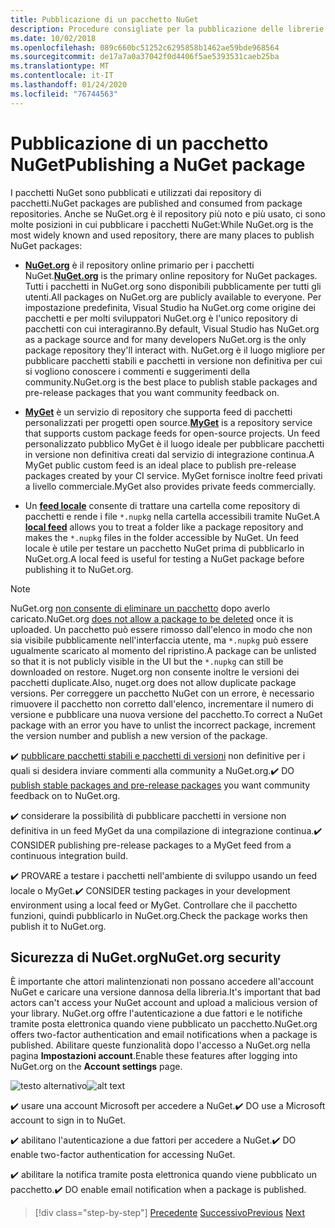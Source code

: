 ```yaml
---
title: Pubblicazione di un pacchetto NuGet
description: Procedure consigliate per la pubblicazione delle librerie .NET in NuGet.
ms.date: 10/02/2018
ms.openlocfilehash: 089c660bc51252c6295858b1462ae59bde968564
ms.sourcegitcommit: de17a7a0a37042f0d4406f5ae5393531caeb25ba
ms.translationtype: MT
ms.contentlocale: it-IT
ms.lasthandoff: 01/24/2020
ms.locfileid: "76744563"
---
```

# <a name="publishing-a-nuget-package"></a><span data-ttu-id="1515e-103">Pubblicazione di un pacchetto NuGet</span><span class="sxs-lookup"><span data-stu-id="1515e-103">Publishing a NuGet package</span></span>

<span data-ttu-id="1515e-104">I pacchetti NuGet sono pubblicati e utilizzati dai repository di pacchetti.</span><span class="sxs-lookup"><span data-stu-id="1515e-104">NuGet packages are published and consumed from package repositories.</span></span> <span data-ttu-id="1515e-105">Anche se NuGet.org è il repository più noto e più usato, ci sono molte posizioni in cui pubblicare i pacchetti NuGet:</span><span class="sxs-lookup"><span data-stu-id="1515e-105">While NuGet.org is the most widely known and used repository, there are many places to publish NuGet packages:</span></span>

* <span data-ttu-id="1515e-106">**[NuGet.org](https://www.nuget.org/)** è il repository online primario per i pacchetti NuGet.</span><span class="sxs-lookup"><span data-stu-id="1515e-106">**[NuGet.org](https://www.nuget.org/)** is the primary online repository for NuGet packages.</span></span> <span data-ttu-id="1515e-107">Tutti i pacchetti in NuGet.org sono disponibili pubblicamente per tutti gli utenti.</span><span class="sxs-lookup"><span data-stu-id="1515e-107">All packages on NuGet.org are publicly available to everyone.</span></span> <span data-ttu-id="1515e-108">Per impostazione predefinita, Visual Studio ha NuGet.org come origine dei pacchetti e per molti sviluppatori NuGet.org è l'unico repository di pacchetti con cui interagiranno.</span><span class="sxs-lookup"><span data-stu-id="1515e-108">By default, Visual Studio has NuGet.org as a package source and for many developers NuGet.org is the only package repository they'll interact with.</span></span> <span data-ttu-id="1515e-109">NuGet.org è il luogo migliore per pubblicare pacchetti stabili e pacchetti in versione non definitiva per cui si vogliono conoscere i commenti e suggerimenti della community.</span><span class="sxs-lookup"><span data-stu-id="1515e-109">NuGet.org is the best place to publish stable packages and pre-release packages that you want community feedback on.</span></span>

* <span data-ttu-id="1515e-110">**[MyGet](https://myget.org/)** è un servizio di repository che supporta feed di pacchetti personalizzati per progetti open source.</span><span class="sxs-lookup"><span data-stu-id="1515e-110">**[MyGet](https://myget.org/)** is a repository service that supports custom package feeds for open-source projects.</span></span> <span data-ttu-id="1515e-111">Un feed personalizzato pubblico MyGet è il luogo ideale per pubblicare pacchetti in versione non definitiva creati dal servizio di integrazione continua.</span><span class="sxs-lookup"><span data-stu-id="1515e-111">A MyGet public custom feed is an ideal place to publish pre-release packages created by your CI service.</span></span> <span data-ttu-id="1515e-112">MyGet fornisce inoltre feed privati a livello commerciale.</span><span class="sxs-lookup"><span data-stu-id="1515e-112">MyGet also provides private feeds commercially.</span></span>

* <span data-ttu-id="1515e-113">Un **[feed locale](/nuget/hosting-packages/local-feeds)** consente di trattare una cartella come repository di pacchetti e rende i file `*.nupkg` nella cartella accessibili tramite NuGet.</span><span class="sxs-lookup"><span data-stu-id="1515e-113">A **[local feed](/nuget/hosting-packages/local-feeds)** allows you to treat a folder like a package repository and makes the `*.nupkg` files in the folder accessible by NuGet.</span></span> <span data-ttu-id="1515e-114">Un feed locale è utile per testare un pacchetto NuGet prima di pubblicarlo in NuGet.org.</span><span class="sxs-lookup"><span data-stu-id="1515e-114">A local feed is useful for testing a NuGet package before publishing it to NuGet.org.</span></span>

> [!NOTE]
> <span data-ttu-id="1515e-115">NuGet.org [non consente di eliminare un pacchetto](/nuget/policies/deleting-packages) dopo averlo caricato.</span><span class="sxs-lookup"><span data-stu-id="1515e-115">NuGet.org [does not allow a package to be deleted](/nuget/policies/deleting-packages) once it is uploaded.</span></span> <span data-ttu-id="1515e-116">Un pacchetto può essere rimosso dall'elenco in modo che non sia visibile pubblicamente nell'interfaccia utente, ma `*.nupkg` può essere ugualmente scaricato al momento del ripristino.</span><span class="sxs-lookup"><span data-stu-id="1515e-116">A package can be unlisted so that it is not publicly visible in the UI but the `*.nupkg` can still be downloaded on restore.</span></span> <span data-ttu-id="1515e-117">Nuget.org non consente inoltre le versioni dei pacchetti duplicate.</span><span class="sxs-lookup"><span data-stu-id="1515e-117">Also, nuget.org does not allow duplicate package versions.</span></span> <span data-ttu-id="1515e-118">Per correggere un pacchetto NuGet con un errore, è necessario rimuovere il pacchetto non corretto dall'elenco, incrementare il numero di versione e pubblicare una nuova versione del pacchetto.</span><span class="sxs-lookup"><span data-stu-id="1515e-118">To correct a NuGet package with an error you have to unlist the incorrect package, increment the version number and publish a new version of the package.</span></span>

<span data-ttu-id="1515e-119">✔️ [pubblicare pacchetti stabili e pacchetti di versioni](/nuget/create-packages/publish-a-package) non definitive per i quali si desidera inviare commenti alla community a NuGet.org.</span><span class="sxs-lookup"><span data-stu-id="1515e-119">✔️ DO [publish stable packages and pre-release packages](/nuget/create-packages/publish-a-package) you want community feedback on to NuGet.org.</span></span>

<span data-ttu-id="1515e-120">✔️ considerare la possibilità di pubblicare pacchetti in versione non definitiva in un feed MyGet da una compilazione di integrazione continua.</span><span class="sxs-lookup"><span data-stu-id="1515e-120">✔️ CONSIDER publishing pre-release packages to a MyGet feed from a continuous integration build.</span></span>

<span data-ttu-id="1515e-121">✔️ PROVARE a testare i pacchetti nell'ambiente di sviluppo usando un feed locale o MyGet.</span><span class="sxs-lookup"><span data-stu-id="1515e-121">✔️ CONSIDER testing packages in your development environment using a local feed or MyGet.</span></span> <span data-ttu-id="1515e-122">Controllare che il pacchetto funzioni, quindi pubblicarlo in NuGet.org.</span><span class="sxs-lookup"><span data-stu-id="1515e-122">Check the package works then publish it to NuGet.org.</span></span>

## <a name="nugetorg-security"></a><span data-ttu-id="1515e-123">Sicurezza di NuGet.org</span><span class="sxs-lookup"><span data-stu-id="1515e-123">NuGet.org security</span></span>

<span data-ttu-id="1515e-124">È importante che attori malintenzionati non possano accedere all'account NuGet e caricare una versione dannosa della libreria.</span><span class="sxs-lookup"><span data-stu-id="1515e-124">It's important that bad actors can't access your NuGet account and upload a malicious version of your library.</span></span> <span data-ttu-id="1515e-125">NuGet.org offre l'autenticazione a due fattori e le notifiche tramite posta elettronica quando viene pubblicato un pacchetto.</span><span class="sxs-lookup"><span data-stu-id="1515e-125">NuGet.org offers two-factor authentication and email notifications when a package is published.</span></span> <span data-ttu-id="1515e-126">Abilitare queste funzionalità dopo l'accesso a NuGet.org nella pagina **Impostazioni account**.</span><span class="sxs-lookup"><span data-stu-id="1515e-126">Enable these features after logging into NuGet.org on the **Account settings** page.</span></span>

<span data-ttu-id="1515e-127">![testo alternativo](./media/publish-nuget-package/nuget-2fa.png "Sicurezza dell'account NuGet")</span><span class="sxs-lookup"><span data-stu-id="1515e-127">![alt text](./media/publish-nuget-package/nuget-2fa.png "NuGet Account Security")</span></span>

<span data-ttu-id="1515e-128">✔️ usare una account Microsoft per accedere a NuGet.</span><span class="sxs-lookup"><span data-stu-id="1515e-128">✔️ DO use a Microsoft account to sign in to NuGet.</span></span>

<span data-ttu-id="1515e-129">✔️ abilitano l'autenticazione a due fattori per accedere a NuGet.</span><span class="sxs-lookup"><span data-stu-id="1515e-129">✔️ DO enable two-factor authentication for accessing NuGet.</span></span>

<span data-ttu-id="1515e-130">✔️ abilitare la notifica tramite posta elettronica quando viene pubblicato un pacchetto.</span><span class="sxs-lookup"><span data-stu-id="1515e-130">✔️ DO enable email notification when a package is published.</span></span>

>[!div class="step-by-step"]
><span data-ttu-id="1515e-131">[Precedente](sourcelink.md)
>[Successivo](versioning.md)</span><span class="sxs-lookup"><span data-stu-id="1515e-131">[Previous](sourcelink.md)
[Next](versioning.md)</span></span>
